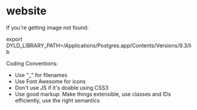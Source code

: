 website
=======

If you're getting image not found:

export DYLD_LIBRARY_PATH=/Applications/Postgres.app/Contents/Versions/9.3/lib

Coding Conventions:
- Use "_" for filenames
- Use Font Awesome for icons
- Don't use JS if it's doable using CSS3
- Use good markup: Make things extensible, use classes and IDs efficiently, use the right semantics